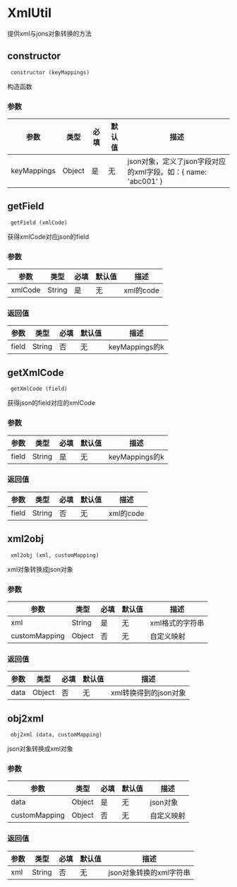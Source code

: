 # XmlUtil
提供xml与jons对象转换的方法

## constructor
` constructor (keyMappings)`

构造函数

### 参数

|参数|类型|必填|默认值|描述|
|--- | --- | --- | --- | ---|
|keyMappings | Object | 是 | 无 | json对象，定义了json字段对应的xml字段。如：{ name: 'abc001' }|


## getField
` getField (xmlCode)`

获得xmlCode对应json的field

### 参数

|参数|类型|必填|默认值|描述|
|--- | --- | --- | --- | ---|
|xmlCode | String | 是 | 无 | xml的code|


### 返回值

|参数|类型|必填|默认值|描述|
|--- | --- | --- | --- | ---|
|field | String | 否 | 无 | keyMappings的k|


## getXmlCode
` getXmlCode (field)`

获得json的field对应的xmlCode

### 参数

|参数|类型|必填|默认值|描述|
|--- | --- | --- | --- | ---|
|field | String | 是 | 无 | keyMappings的k|


### 返回值

|参数|类型|必填|默认值|描述|
|--- | --- | --- | --- | ---|
|field | String | 否 | 无 | xml的code|


## xml2obj
` xml2obj (xml, customMapping)`

xml对象转换成json对象

### 参数

|参数|类型|必填|默认值|描述|
|--- | --- | --- | --- | ---|
|xml | String | 是 | 无 | xml格式的字符串|
|customMapping | Object | 否 | 无 | 自定义映射|


### 返回值

|参数|类型|必填|默认值|描述|
|--- | --- | --- | --- | ---|
|data | Object | 否 | 无 | xml转换得到的json对象|


## obj2xml
` obj2xml (data, customMapping)`

json对象转换成xml对象

### 参数

|参数|类型|必填|默认值|描述|
|--- | --- | --- | --- | ---|
|data | Object | 是 | 无 | json对象|
|customMapping | Object | 否 | 无 | 自定义映射|


### 返回值

|参数|类型|必填|默认值|描述|
|--- | --- | --- | --- | ---|
|xml | String | 否 | 无 | json对象转换的xml字符串|

